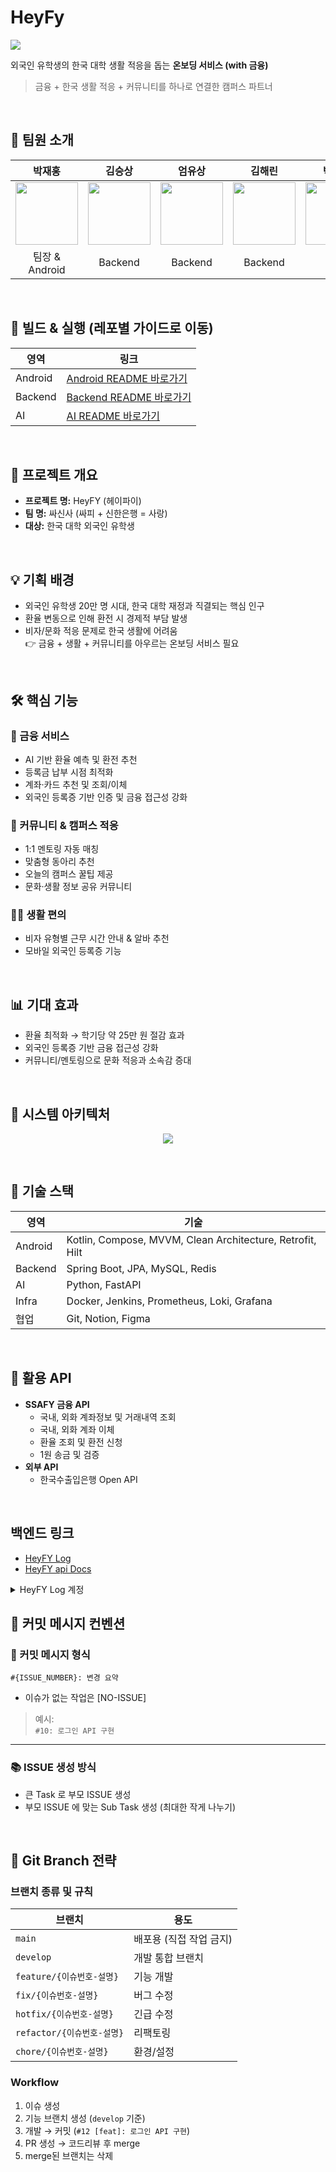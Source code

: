 # HeyFy

<img src='https://ifh.cc/g/YRGhBP.jpg' border='0'>


외국인 유학생의 한국 대학 생활 적응을 돕는 **온보딩 서비스 (with 금융)**
> 금융 + 한국 생활 적응 + 커뮤니티를 하나로 연결한 캠퍼스 파트너




<br>

## 👤 팀원 소개
| 박재홍 | 김승상 | 엄유상 | 김해린 | 박대얼 |
|:------:|:------:|:------:|:------:|:------:|
| <a href='https://github.com/prk4224'><img src='https://avatars.githubusercontent.com/u/83493143?v=4' width='100px'/></a> | <a href='https://github.com/seungsang2000'><img src='https://avatars.githubusercontent.com/u/74907427?v=4' width='100px'/></a>  | <a href='https://github.com/EomYoosang'><img src='https://avatars.githubusercontent.com/u/53031768?v=4' width='100px'/></a> | <a href='https://github.com/jenny1zzang'><img src='https://avatars.githubusercontent.com/u/108577676?v=4' width='100px'/></a> | <a href='https://github.com/uioo1'><img src='https://avatars.githubusercontent.com/u/28687099?v=4' width='100px'/></a> |
| 팀장 & Android | Backend | Backend | Backend | AI |

<br>

## 📀 빌드 & 실행 (레포별 가이드로 이동)

| 영역 | 링크 | 
|---|---|
| Android | [Android README 바로가기](https://github.com/SSAFY-HeyFY/HeyFY-android#android-build) | 
| Backend | [Backend README 바로가기](https://github.com/SSAFY-HeyFY/HeyFY-backend#backend-build) | 
| AI | [AI README 바로가기](https://github.com/SSAFY-HeyFY/HeyFY-backend#ai-build) | 

<br>

## 📌 프로젝트 개요
- **프로젝트 명:** HeyFY (헤이파이)  
- **팀 명:** 싸신사 (싸피 + 신한은행 = 사랑)  
- **대상:** 한국 대학 외국인 유학생

<br>

## 💡 기획 배경
- 외국인 유학생 20만 명 시대, 한국 대학 재정과 직결되는 핵심 인구  
- 환율 변동으로 인해 환전 시 경제적 부담 발생
- 비자/문화 적응 문제로 한국 생활에 어려움  
👉 금융 + 생활 + 커뮤니티를 아우르는 온보딩 서비스 필요

<br>

## 🛠 핵심 기능
### 🏦 금융 서비스
- AI 기반 환율 예측 및 환전 추천  
- 등록금 납부 시점 최적화  
- 계좌·카드 추천 및 조회/이체  
- 외국인 등록증 기반 인증 및 금융 접근성 강화  

### 🤝 커뮤니티 & 캠퍼스 적응
- 1:1 멘토링 자동 매칭  
- 맞춤형 동아리 추천  
- 오늘의 캠퍼스 꿀팁 제공  
- 문화·생활 정보 공유 커뮤니티  

### 🧑‍💻 생활 편의
- 비자 유형별 근무 시간 안내 & 알바 추천  
- 모바일 외국인 등록증 기능
  
<br>

## 📊 기대 효과
- 환율 최적화 → 학기당 약 25만 원 절감 효과  
- 외국인 등록증 기반 금융 접근성 강화  
- 커뮤니티/멘토링으로 문화 적응과 소속감 증대
  
<br>

## 📏 시스템 아키텍처
<p align='center'>
    <img src="https://ifh.cc/g/tABowl.jpg">
</p>

<br>

## 📁 기술 스택
| 영역 | 기술 |
|------|------|
| Android | Kotlin, Compose, MVVM, Clean Architecture, Retrofit, Hilt |
| Backend | Spring Boot, JPA, MySQL, Redis |
| AI | Python, FastAPI |
| Infra | Docker, Jenkins, Prometheus, Loki, Grafana |
| 협업 | Git, Notion, Figma |

<br>

## 🔗 활용 API
- **SSAFY 금융 API**
  - 국내, 외화 계좌정보 및 거래내역 조회
  - 국내, 외화 계좌 이체
  - 환율 조회 및 환전 신청
  - 1원 송금 및 검증
- **외부 API**
  - 한국수출입은행 Open API

 <br>

## 백엔드 링크
- [HeyFY Log](http://114.199.133.118:3000)
- [HeyFY api Docs](https://114.199.133.118/swagger-ui/index.html)
<details>
<summary>HeyFY Log 계정</summary>
<div markdown="1">
id: ssafy<br>
password: ssafy
</div>
</details>

 
## 📝 커밋 메시지 컨벤션

### 🔧 커밋 메시지 형식

```
#{ISSUE_NUMBER}: 변경 요약
```

* 이슈가 없는 작업은 [NO-ISSUE]

> 예시:  
> `#10: 로그인 API 구현`

---

### 📚 ISSUE 생성 방식

-  큰 Task 로 부모 ISSUE 생성
-  부모 ISSUE 에 맞는 Sub Task 생성 (최대한 작게 나누기)

<br>

## 🌿 Git Branch 전략

### 브랜치 종류 및 규칙
| 브랜치 | 용도 |
|--------|------|
| `main` | 배포용 (직접 작업 금지) |
| `develop` | 개발 통합 브랜치 |
| `feature/{이슈번호-설명}` | 기능 개발 |
| `fix/{이슈번호-설명}` | 버그 수정 |
| `hotfix/{이슈번호-설명}` | 긴급 수정 |
| `refactor/{이슈번호-설명}` | 리팩토링 |
| `chore/{이슈번호-설명}` | 환경/설정 |


### Workflow
1. 이슈 생성  
2. 기능 브랜치 생성 (`develop` 기준)  
3. 개발 → 커밋 (`#12 [feat]: 로그인 API 구현`)  
4. PR 생성 → 코드리뷰 후 merge  
5. merge된 브랜치는 삭제  
